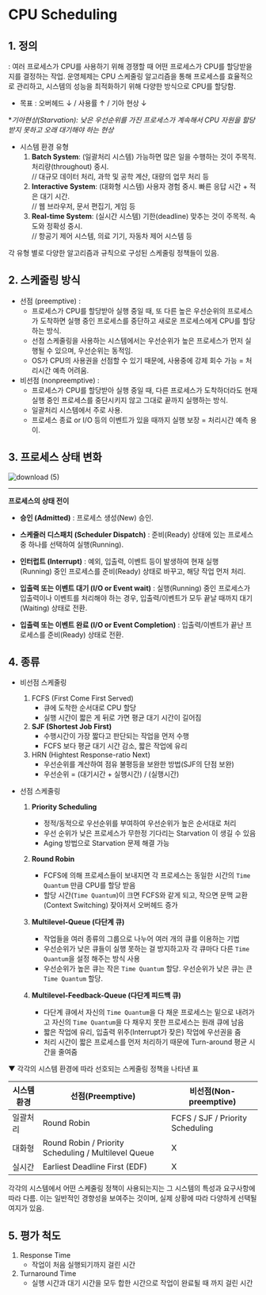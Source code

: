 # CPU Scheduling

## 1. 정의

: 여러 프로세스가 CPU를 사용하기 위해 경쟁할 때 어떤 프로세스가 CPU를 할당받을지를 결정하는 작업.
운영체제는 CPU 스케줄링 알고리즘을 통해 프로세스를 효율적으로 관리하고, 시스템의 성능을 최적화하기 위해 다양한 방식으로 CPU를 할당함.

- 목표 : 오버헤드 ↓ / 사용률 ↑ / 기아 현상 ↓

\*_기아현상(Starvation): 낮은 우선순위를 가진 프로세스가 계속해서 CPU 자원을 할당받지 못하고 오래 대기해야 하는 현상_

- 시스템 환경 유형
  1. **Batch System**: (일괄처리 시스템) 가능하면 많은 일을 수행하는 것이 주목적. 처리량(throughout) 중시.<br>
     // 대규모 데이터 처리, 과학 및 공학 계산, 대량의 업무 처리 등
  2. **Interactive System**: (대화형 시스템) 사용자 경험 중시. 빠른 응답 시간 + 적은 대기 시간.<br>
     // 웹 브라우저, 문서 편집기, 게임 등
  3. **Real-time System**: (실시간 시스템) 기한(deadline) 맞추는 것이 주목적. 속도와 정확성 중시.<br>
     // 항공기 제어 시스템, 의료 기기, 자동차 제어 시스템 등

각 유형 별로 다양한 알고리즘과 규칙으로 구성된 스케줄링 정책들이 있음.

## 2. 스케줄링 방식

- 선점 (preemptive) :<br>
  - 프로세스가 CPU를 할당받아 실행 중일 때, 또 다른 높은 우선순위의 프로세스가 도착하면 실행 중인 프로세스를 중단하고 새로운 프로세스에게 CPU를 할당하는 방식.
  - 선점 스케줄링을 사용하는 시스템에서는 우선순위가 높은 프로세스가 먼저 실행될 수 있으며, 우선순위는 동적임.
  - OS가 CPU의 사용권을 선점할 수 있기 때문에, 사용중에 강제 회수 가능 = 처리시간 예측 어려움.
- 비선점 (nonpreemptive) :<br>
  - 프로세스가 CPU를 할당받아 실행 중일 때, 다른 프로세스가 도착하더라도 현재 실행 중인 프로세스를 중단시키지 않고 그대로 끝까지 실행하는 방식.
  - 일괄처리 시스템에서 주로 사용.
  - 프로세스 종료 or I/O 등의 이벤트가 있을 때까지 실행 보장 = 처리시간 예측 용이.

## 3. 프로세스 상태 변화

![download (5)](https://user-images.githubusercontent.com/13609011/91695344-f2dfae80-eba8-11ea-9a9b-702192316170.jpeg)

---

**프로세스의 상태 전이**

- **승인 (Admitted)** : 프로세스 생성(New) 승인.

- **스케줄러 디스패치 (Scheduler Dispatch)** : 준비(Ready) 상태에 있는 프로세스 중 하나를 선택하여 실행(Running).

- **인터럽트 (Interrupt)** : 예외, 입출력, 이벤트 등이 발생하여 현재 실행(Running) 중인 프로세스를 준비(Ready) 상태로 바꾸고, 해당 작업 먼저 처리.

- **입출력 또는 이벤트 대기 (I/O or Event wait)** : 실행(Running) 중인 프로세스가 입출력이나 이벤트를 처리해야 하는 경우, 입출력/이벤트가 모두 끝날 때까지 대기(Waiting) 상태로 전환.

- **입출력 또는 이벤트 완료 (I/O or Event Completion)** : 입출력/이벤트가 끝난 프로세스를 준비(Ready) 상태로 전환.

## 4. 종류

- 비선점 스케줄링

  1. FCFS (First Come First Served)
     - 큐에 도착한 순서대로 CPU 할당
     - 실행 시간이 짧은 게 뒤로 가면 평균 대기 시간이 길어짐
  2. **SJF (Shortest Job First)**
     - 수행시간이 가장 짧다고 판단되는 작업을 먼저 수행
     - FCFS 보다 평균 대기 시간 감소, 짧은 작업에 유리
  3. HRN (Hightest Response-ratio Next)
     - 우선순위를 계산하여 점유 불평등을 보완한 방법(SJF의 단점 보완)
     - 우선순위 = (대기시간 + 실행시간) / (실행시간)

- 선점 스케줄링

  1. **Priority Scheduling**
     - 정적/동적으로 우선순위를 부여하여 우선순위가 높은 순서대로 처리
     - 우선 순위가 낮은 프로세스가 무한정 기다리는 Starvation 이 생길 수 있음
     - Aging 방법으로 Starvation 문제 해결 가능
  2. **Round Robin**
     - FCFS에 의해 프로세스들이 보내지면 각 프로세스는 동일한 시간의 `Time Quantum` 만큼 CPU를 할당 받음
     - 할당 시간(`Time Quantum`)이 크면 FCFS와 같게 되고, 작으면 문맥 교환 (Context Switching) 잦아져서 오버헤드 증가
  3. **Multilevel-Queue (다단계 큐)**

     - 작업들을 여러 종류의 그룹으로 나누어 여러 개의 큐를 이용하는 기법
     - 우선순위가 낮은 큐들이 실행 못하는 걸 방지하고자 각 큐마다 다른 `Time Quantum`을 설정 해주는 방식 사용
     - 우선순위가 높은 큐는 작은 `Time Quantum` 할당. 우선순위가 낮은 큐는 큰 `Time Quantum` 할당.

  4. **Multilevel-Feedback-Queue (다단계 피드백 큐)**
     - 다단계 큐에서 자신의 `Time Quantum`을 다 채운 프로세스는 밑으로 내려가고 자신의 `Time Quantum`을 다 채우지 못한 프로세스는 원래 큐에 남음
     - 짧은 작업에 유리, 입출력 위주(Interrupt가 잦은) 작업에 우선권을 줌
     - 처리 시간이 짧은 프로세스를 먼저 처리하기 때문에 Turn-around 평균 시간을 줄여줌

▼ 각각의 시스템 환경에 따라 선호되는 스케줄링 정책을 나타낸 표

| 시스템 환경 | 선점(Preemptive)                                     | 비선점(Non-preemptive)           |
| ----------- | ---------------------------------------------------- | -------------------------------- |
| 일괄처리    | Round Robin                                          | FCFS / SJF / Priority Scheduling |
| 대화형      | Round Robin / Priority Scheduling / Multilevel Queue | X                                |
| 실시간      | Earliest Deadline First (EDF)                        | X                                |

각각의 시스템에서 어떤 스케줄링 정책이 사용되는지는 그 시스템의 특성과 요구사항에 따라 다름.
이는 일반적인 경향성을 보여주는 것이며, 실제 상황에 따라 다양하게 선택될 여지가 있음.

## 5. 평가 척도

1. Response Time
   - 작업이 처음 실행되기까지 걸린 시간
2. Turnaround Time
   - 실행 시간과 대기 시간을 모두 합한 시간으로 작업이 완료될 때 까지 걸린 시간
